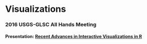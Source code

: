 # Visualizations

### 2016 USGS-GLSC All Hands Meeting

#### **Presentation**: [Recent Advances in Interactive Visualizations in R](https://rawgit.com/JVAdams/vizzy/master/Visualizations.html)
